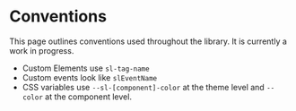 # Conventions

This page outlines conventions used throughout the library. It is currently a work in progress.

- Custom Elements use `sl-tag-name`
- Custom events look like `slEventName`
- CSS variables use `--sl-[component]-color` at the theme level and `--color` at the component level.